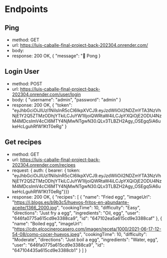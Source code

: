 # Endpoints

## Ping

- method: GET
- url: https://luis-caballe-final-project-back-202304.onrender.com/
- body:
- response: 200 OK, { "message": "🏓 Pong }

## Login User

- method: POST
- url: https://luis-caballe-final-project-back-202304.onrender.com/user/login
- body: { "username": "admin", "password": "admin" }
- response: 200 OK, {
  "token": "eyJhbGciOiJIUzI1NiIsInR5cCI6IkpXVCJ9.eyJzdWIiOiI2NDZmYTA3NzVhNjE1Y2Q5ZTMzODhjYTkiLCJuYW1lIjoiQWRtaW4iLCJpYXQiOjE2ODU4NzM4MDcsImV4cCI6MTY4NjMwNTgwN30.QLv3TLBZH2Agy_OSEgq5iA6ukeHcLguhRfW1KtT0eRg"
  }

## Get recipes

- method: GET
- url: https://luis-caballe-final-project-back-202304.onrender.com/recipes
- request: { auth: { bearer: { token: "eyJhbGciOiJIUzI1NiIsInR5cCI6IkpXVCJ9.eyJzdWIiOiI2NDZmYTA3NzVhNjE1Y2Q5ZTMzODhjYTkiLCJuYW1lIjoiQWRtaW4iLCJpYXQiOjE2ODU4NzM4MDcsImV4cCI6MTY4NjMwNTgwN30.QLv3TLBZH2Agy_OSEgq5iA6ukeHcLguhRfW1KtT0eRg"}}}
- response: 200 OK, {
  "recipes": [
  {
  "name": "Fried egg",
  "imageUrl": "https://i.blogs.es/b9b3c5/huevos-fritos-en-abundante-aceite/1366_2000.jpg",
  "cookingTime": 10,
  "difficulty": "Easy",
  "directions": "Just fry a egg",
  "ingredients": "Oil, egg",
  "user": "646fa0775a615cd9e3388ca9",
  "id": "647102ea5a615cd9e3388caf"
  },
  {
  "name": "Boiled egg",
  "imageUrl": "https://cdn.elcocinerocasero.com/imagen/receta/1000/2021-06-17-12-54-08/como-cocer-huevos.jpeg",
  "cookingTime": 10,
  "difficulty": "Moderate",
  "directions": "Just boil a egg",
  "ingredients": "Water, egg",
  "user": "646fa0775a615cd9e3388ca9",
  "id": "647104435a615cd9e3388cb1"
  }
  ]
  }
